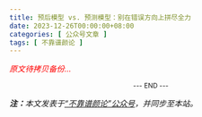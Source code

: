 ```yaml
---
title: 预后模型 vs. 预测模型：别在错误方向上拼尽全力
date: 2023-12-26T00:00:00+08:00
categories: [ 公众号文章 ]
tags: [ 不靠谱颜论 ]
---
```


<font color=red><i>原文待拷贝备份...</i></font>

<center><small>--- END ---</small></center>

<i><b>注：</b>本文发表于[“不靠谱颜论”公众号](https://mp.weixin.qq.com/s/pTFD-sB_EbGieG8zvmMEAw)，并同步至本站。</i>
